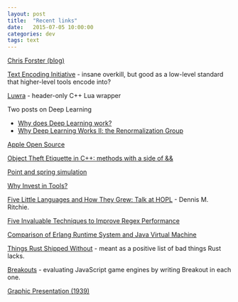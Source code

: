 ```yaml
---
layout: post
title:  "Recent links"
date:   2015-07-05 10:00:00
categories: dev
tags: text
---
```


[Chris Forster (blog)](http://cforster.com/)

[Text Encoding Initiative](http://www.tei-c.org/index.xml) - insane overkill, but
good as a low-level standard that higher-level tools encode into?

[Luwra](https://github.com/vapourismo/luwra) - header-only C++ Lua wrapper

Two posts on Deep Learning
* [Why does Deep Learning work?](https://charlesmartin14.wordpress.com/2015/03/25/why-does-deep-learning-work/)
* [Why Deep Learning Works II: the Renormalization Group](https://charlesmartin14.wordpress.com/2015/04/01/why-deep-learning-works-ii-the-renormalization-group/)

[Apple Open Source](http://www.opensource.apple.com/)

[Object Theft Etiquette in C++: methods with a side of &amp;&amp;](https://turingtester.wordpress.com/2015/07/05/object-theft-etiquette-in-c-methods-with-a-side-of/)

[Point and spring simulation](http://www.ichub.io/p/physics)

[Why Invest in Tools?](https://medium.com/@leeb/why-invest-in-tools-3240ce289930)

[Five Little Languages and How They Grew: Talk at HOPL](https://www.bell-labs.com/usr/dmr/www/hopl.html) - Dennis M. Ritchie.

[Five Invaluable Techniques to Improve Regex Performance](https://www.loggly.com/blog/five-invaluable-techniques-to-improve-regex-performance/)

[Comparison of Erlang Runtime System and Java Virtual Machine](http://ds.cs.ut.ee/courses/course-files/To303nis%20Pool%20.pdf)

[Things Rust Shipped Without](http://graydon2.dreamwidth.org/218040.html) - meant as a positive list of bad things Rust lacks.

[Breakouts](http://www.jsbreakouts.org/) - evaluating JavaScript game engines by writing Breakout in each one.

[Graphic Presentation (1939)](https://archive.org/stream/graphicpresentat00brinrich#page/n0/mode/thumb)
